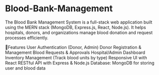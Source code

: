 # Blood-Bank-Management
The Blood Bank Management System is a full-stack web application built using the MERN stack (MongoDB, Express.js, React, Node.js). It helps hospitals, donors, and organizations  manage blood donation and request processes efficiently.

🚀Features
 User Authentication (Donor, Admin)
 Donor Registration & Management
 Blood Requests & Approvals
 Hospital/Admin Dashboard
 Inventory Management (Track blood units by type)
 Responsive UI with React
 RESTful API with Express & Node.js
 Database: MongoDB for storing user and blood data
